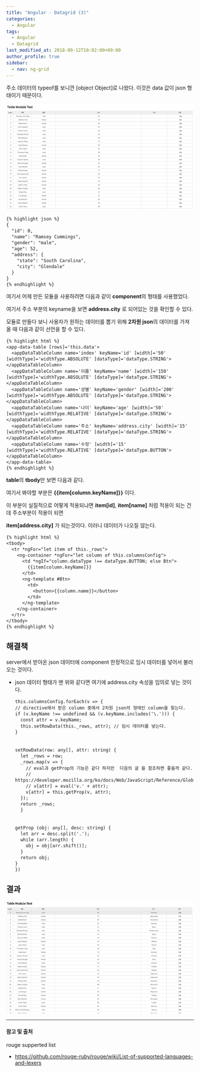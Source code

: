 ```yaml
---
title: "Angular - Datagrid (3)"
categories: 
  - Angular
tags:
  - Angular
  - Datagrid
last_modified_at: 2018-09-12T10:02:00+09:00
author_profile: true
sidebar:
  - nav: ng-grid
---
```

주소 데이터의 typeof를 보니깐 [object Object]로 나왔다. 이것은 data 값이 json 형태이기 때문이다.

![1](/assets/img/posts/angular/datagrid/3/1.png)

    {% highlight json %}
    {
      "id": 0,
      "name": "Ramsey Cummings",
      "gender": "male",
      "age": 52,
      "address": {
        "state": "South Carolina",
        "city": "Glendale"
      }
    }    
    {% endhighlight %}

여기서 어제 만든 모듈을 사용하려면 다음과 같이 **component**의 형태를 사용했었다.

여기서 주소 부분의 keyname을 보면 **address.city** 로 되어있는 것을 확인할 수 있다.

모듈로 만들다 보니 사용자가 원하는 데이터를 뽑기 위해 **2차원 json**의 데이터를 가져올 때 다음과 같이 선언을 할 수 있다.

    {% highlight html %}
    <app-data-table [rows]='this.data'>
      <appDataTableColumn name='index' keyName='id' [width]='50' [widthType]='widthType.ABSOLUTE' [dataType]='dataType.STRING'></appDataTableColumn>
      <appDataTableColumn name='이름' keyName='name' [width]='150' [widthType]='widthType.ABSOLUTE' [dataType]='dataType.STRING'></appDataTableColumn>
      <appDataTableColumn name='성별' keyName='gender' [width]='200' [widthType]='widthType.ABSOLUTE' [dataType]='dataType.STRING'></appDataTableColumn>
      <appDataTableColumn name='나이' keyName='age' [width]='50' [widthType]='widthType.RELATIVE' [dataType]='dataType.STRING'></appDataTableColumn>
      <appDataTableColumn name='주소' keyName='address.city' [width]='15' [widthType]='widthType.RELATIVE' [dataType]='dataType.STRING'></appDataTableColumn>
      <appDataTableColumn name='수정' [width]='15' [widthType]='widthType.RELATIVE' [dataType]='dataType.BUTTON'></appDataTableColumn>
    </app-data-table>    
    {% endhighlight %}

**table**의 **tbody**만 보면 다음과 같다.

여기서 봐야할 부분믄  **{{item[column.keyName]}}** 이다.

이 부분이 실질적으로 어떻게 적용되냐면 **item[id]**, **item[name]** 처럼 적용이 되는 건데 주소부분이 적용이 되면

**item[address.city]** 가 되는것이다. 이러니 데이터가 나오질 않는다.

    {% highlight html %}
    <tbody>
      <tr *ngFor="let item of this._rows">
        <ng-container *ngFor="let column of this.columnsConfig">
          <td *ngIf="column.dataType !== dataType.BUTTON; else Btn">
            {{item[column.keyName]}}
          </td>
          <ng-template #Btn>
            <td>
              <button>{{column.name}}</button>
            </td>
          </ng-template>
        </ng-container>
      </tr>
    </tbody>    
    {% endhighlight %}

## 해결책

server에서 받아온 json 데이터에 component 한정적으로 임시 데이터를 넣어서 불러오는 것이다.
- json 데이터 형태가 맨 위와 같다면 여기에 address.city 속성을 임의로 넣는 것이다.

      this.columnsConfig.forEach(v => {
      // directive에서 받은 column 중에서 2차원 json의 형태인 column을 찾는다.
      if (v.keyName !== undefined && (v.keyName.includes('\.'))) {   
        const attr = v.keyName;
        this.setRowData(this._rows, attr); // 임시 데이터를 넣는다.
      }


      setRowData(row: any[], attr: string) {
        let _rows = row;
        _rows.map(v => {     
          // eval과 getProp의 기능은 같다 하지만  다음의 글 을 참조하면 좋을꺼 같다.
          // https://developer.mozilla.org/ko/docs/Web/JavaScript/Reference/Global_Objects/eval
          // v[attr] = eval('v.' + attr);     
          v[attr] = this.getProp(v, attr);          
        });
        return _rows;
        }


      getProp (obj: any[], desc: string) {
        let arr = desc.split('.');
        while (arr.length) {
          obj = obj[arr.shift()];
        }
        return obj;
      }
      })

## 결과 
![2](/assets/img/posts/angular/datagrid/3/2.png)

---
#### 참고 및 출처

rouge supperted list

- https://github.com/rouge-ruby/rouge/wiki/List-of-supported-languages-and-lexers
